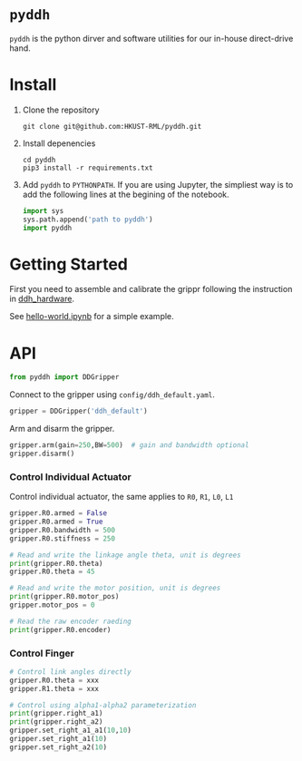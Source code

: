 # `pyddh`

`pyddh` is the python dirver and software utilities for our in-house direct-drive hand.



# Install

1. Clone the repository

   ```shell
   git clone git@github.com:HKUST-RML/pyddh.git
   ```

2. Install depenencies

   ```shell
   cd pyddh
   pip3 install -r requirements.txt
   ```

3. Add `pyddh` to `PYTHONPATH`. If you are using Jupyter, the simpliest way is to add the following lines at the begining of the notebook.

   ```python
   import sys
   sys.path.append('path to pyddh')
   import pyddh
   ```



# Getting Started

First you need to assemble and calibrate the grippr following the instruction in [ddh_hardware](https://github.com/HKUST-RML/ddh_hardware).

See [hello-world.ipynb](https://github.com/HKUST-RML/pyddh/blob/master/examples/hello-world.ipynb) for a simple example.



# API

```python
from pyddh import DDGripper
```

Connect to the gripper using `config/ddh_default.yaml`.

```python
gripper = DDGripper('ddh_default')
```

Arm and disarm the gripper.

```python
gripper.arm(gain=250,BW=500)  # gain and bandwidth optional
gripper.disarm()
```



### Control Individual Actuator

Control individual actuator, the same applies to `R0`, `R1`, `L0`, `L1`

```python
gripper.R0.armed = False
gripper.R0.armed = True
gripper.R0.bandwidth = 500
gripper.R0.stiffness = 250

# Read and write the linkage angle theta, unit is degrees
print(gripper.R0.theta)
gripper.R0.theta = 45

# Read and write the motor position, unit is degrees
print(gripper.R0.motor_pos)
gripper.motor_pos = 0

# Read the raw encoder raeding
print(gripper.R0.encoder)
```



### Control Finger

```python
# Control link angles directly
gripper.R0.theta = xxx
gripper.R1.theta = xxx

# Control using alpha1-alpha2 parameterization
print(gripper.right_a1)
print(gripper.right_a2)
gripper.set_right_a1_a1(10,10)
gripper.set_right_a1(10)
gripper.set_right_a2(10)
```

